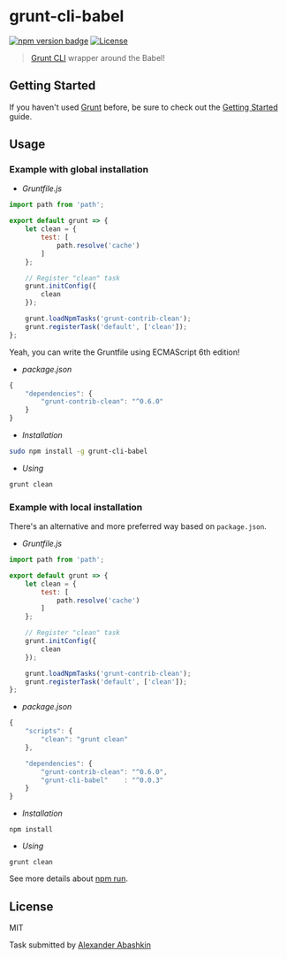 # grunt-cli-babel

[![npm version badge](https://img.shields.io/npm/v/grunt-cli-babel.svg)](https://www.npmjs.org/package/grunt-cli-babel)
[![License](https://img.shields.io/badge/license-MIT-brightgreen.svg)](LICENSE.txt)


> [Grunt CLI](http://gruntjs.com/using-the-cli) wrapper around the Babel!


## Getting Started

If you haven't used [Grunt](http://gruntjs.com/) before, be sure to check out the [Getting Started](http://gruntjs.com/getting-started) guide.

## Usage

### Example with global installation

* *Gruntfile.js*

```js
import path from 'path';

export default grunt => {
	let clean = {
		test: [
			path.resolve('cache')
		]
	};

	// Register "clean" task
	grunt.initConfig({ 
		clean 
	});

	grunt.loadNpmTasks('grunt-contrib-clean');
	grunt.registerTask('default', ['clean']);
};
```

Yeah, you can write the Gruntfile using ECMAScript 6th edition!

* *package.json*

```js
{
	"dependencies": {
		"grunt-contrib-clean": "^0.6.0"
	}
}
```

* *Installation*

```sh
sudo npm install -g grunt-cli-babel
```

* *Using*

```sh
grunt clean
```

### Example with local installation

There's an alternative and more preferred way based on `package.json`. <br />

* *Gruntfile.js*

```js
import path from 'path';

export default grunt => {
	let clean = {
		test: [
			path.resolve('cache')
		]
	};

	// Register "clean" task
	grunt.initConfig({ 
		clean 
	});

	grunt.loadNpmTasks('grunt-contrib-clean');
	grunt.registerTask('default', ['clean']);
};
```

* *package.json*

```js
{
	"scripts": {
		"clean": "grunt clean"
	},

	"dependencies": {
		"grunt-contrib-clean": "^0.6.0",
		"grunt-cli-babel"    : "^0.0.3"
	}
}
```

* *Installation*

```shell
npm install
```

* *Using*

```shell
grunt clean
```

See more details about [npm run](https://docs.npmjs.com/misc/scripts).


## License

MIT

Task submitted by [Alexander Abashkin](https://github.com/monolithed)
